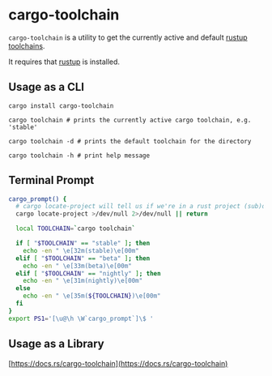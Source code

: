 # cargo-toolchain

`cargo-toolchain` is a utility to get the currently active and default
[rustup toolchains](https://doc.rust-lang.org/stable/book/appendix-07-nightly-rust.html#rustup-and-the-role-of-rust-nightly).

It requires that [rustup](https://rustup.rs/) is installed.

## Usage as a CLI

```shell
cargo install cargo-toolchain

cargo toolchain # prints the currently active cargo toolchain, e.g. 'stable'

cargo toolchain -d # prints the default toolchain for the directory

cargo toolchain -h # print help message
```

## Terminal Prompt

```bash
cargo_prompt() {
  # cargo locate-project will tell us if we're in a rust project (sub)directory or not
  cargo locate-project >/dev/null 2>/dev/null || return

  local TOOLCHAIN=`cargo toolchain`

  if [ "$TOOLCHAIN" == "stable" ]; then
    echo -en " \e[32m(stable)\e[00m"
  elif [ "$TOOLCHAIN" == "beta" ]; then
    echo -en " \e[33m(beta)\e[00m"
  elif [ "$TOOLCHAIN" == "nightly" ]; then
    echo -en " \e[31m(nightly)\e[00m"
  else
    echo -en " \e[35m(${TOOLCHAIN})\e[00m"
  fi
}
export PS1='[\u@\h \W`cargo_prompt`]\$ '
```

## Usage as a Library

[https://docs.rs/cargo-toolchain](https://docs.rs/cargo-toolchain)
